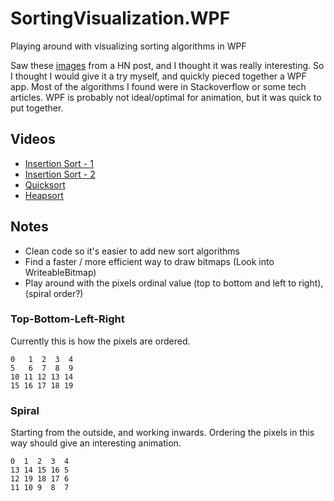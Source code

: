 # SortingVisualization.WPF
Playing around with visualizing sorting algorithms in WPF

Saw these [images](https://imgur.com/gallery/RM3wl) from a HN post, and I thought it was really interesting. So I thought I would give it a try myself, and quickly pieced together a WPF app. Most of the algorithms I found were in Stackoverflow or some tech articles. WPF is probably not ideal/optimal for animation, but it was quick to put together.

## Videos

* [Insertion Sort - 1](https://youtu.be/ECHz2fVbDM0)
* [Insertion Sort - 2](https://youtu.be/rrtV4Y1mDWA)
* [Quicksort](https://youtu.be/-fF6FpphYoA)
* [Heapsort](https://youtu.be/btx6aXcwivs)

## Notes
* Clean code so it's easier to add new sort algorithms
* Find a faster / more efficient way to draw bitmaps (Look into WriteableBitmap)
* Play around with the pixels ordinal value (top to bottom and left to right), (spiral order?)

### Top-Bottom-Left-Right
Currently this is how the pixels are ordered. 
```
0   1  2  3  4 
5   6  7  8  9 
10 11 12 13 14 
15 16 17 18 19
```

### Spiral 
Starting from the outside, and working inwards. Ordering the pixels in this way should give an interesting animation.

```
0  1  2  3  4
13 14 15 16 5
12 19 18 17 6
11 10 9  8  7
```
